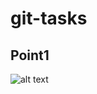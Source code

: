# git-tasks

## Point1

 ![alt text](https://github.com/MNT-Lab/git-tasks/blob/atsuranau-aaksionkin/imgpsh_fullsize.jpg)
